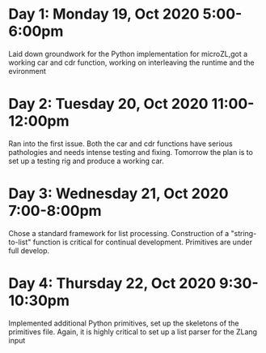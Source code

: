 # Day 1: Monday 19, Oct 2020 5:00-6:00pm
Laid down groundwork for the Python implementation for microZL,got a working car
and cdr function, working on interleaving the runtime and the evironment

# Day 2: Tuesday 20, Oct 2020 11:00-12:00pm
Ran into the first issue. Both the car and cdr functions have serious pathologies
and needs intense testing and fixing. Tomorrow the plan is to set up a testing
rig and produce a working car.

# Day 3: Wednesday 21, Oct 2020 7:00-8:00pm
Chose a standard framework for list processing. Construction of a
"string-to-list" function is critical for continual development. Primitives
are under full develop.

# Day 4: Thursday 22, Oct 2020 9:30-10:30pm
Implemented additional Python primitives, set up the skeletons of the primitives
file. Again, it is highly critical to set up a list parser for the ZLang input